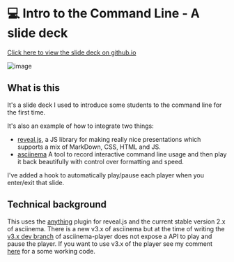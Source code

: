 # 💻 Intro to the Command Line - A slide deck
[Click here to view the slide deck on github.io][slides]

![image](https://user-images.githubusercontent.com/2063944/153746049-6e4c10e2-63b3-4759-b436-5dc0eda5b728.png)

## What is this

It's a slide deck I used to introduce some students to the command line for the first time.

It's also an example of how to integrate two things:
- [reveal.js](https://revealjs.com/), a JS library for making really nice presentations which supports a mix of MarkDown, CSS, HTML and JS.
- [asciinema](https://asciinema.org/) A tool to record interactive command line usage and then play it back beautifully with control over formatting and speed.

I've added a hook to automatically play/pause each player when you enter/exit that slide.

## Technical background
This uses the [anything][anything] plugin for reveal.js and the current stable version 2.x of asciinema. There is a new v3.x of asciinema but at the time of writing the [v3.x dev branch][asciinema-dev] of asciinema-player does not expose a API to play and pause the player. If you want to use v3.x of the player see my comment [here][using3] for a some working code.
 
[slides]: https://tomhodson.github.io/command_line_slides/#/22
[anything]: https://github.com/rajgoel/reveal.js-plugins/tree/master/anything
[using3]: https://github.com/rajgoel/reveal.js-plugins/issues/11
[asciinema-dev]: https://github.com/asciinema/asciinema-player
